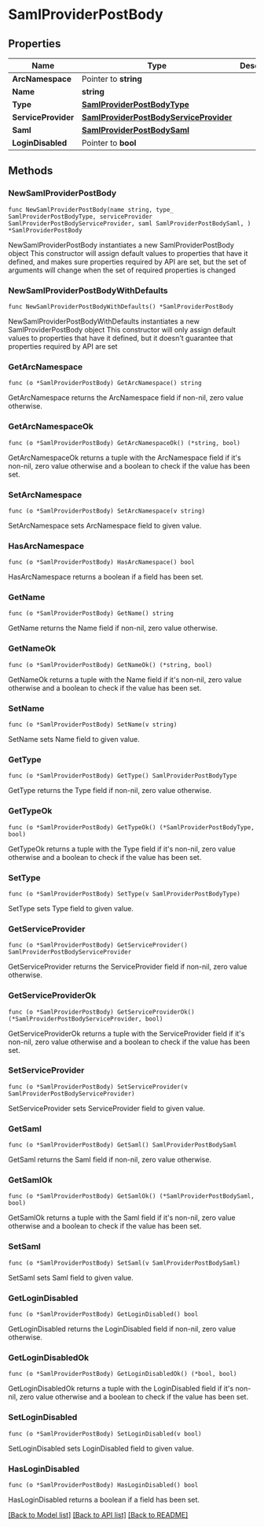 # SamlProviderPostBody

## Properties

Name | Type | Description | Notes
------------ | ------------- | ------------- | -------------
**ArcNamespace** | Pointer to **string** |  | [optional] 
**Name** | **string** |  | 
**Type** | [**SamlProviderPostBodyType**](SamlProviderPostBodyType.md) |  | 
**ServiceProvider** | [**SamlProviderPostBodyServiceProvider**](SamlProviderPostBodyServiceProvider.md) |  | 
**Saml** | [**SamlProviderPostBodySaml**](SamlProviderPostBodySaml.md) |  | 
**LoginDisabled** | Pointer to **bool** |  | [optional] 

## Methods

### NewSamlProviderPostBody

`func NewSamlProviderPostBody(name string, type_ SamlProviderPostBodyType, serviceProvider SamlProviderPostBodyServiceProvider, saml SamlProviderPostBodySaml, ) *SamlProviderPostBody`

NewSamlProviderPostBody instantiates a new SamlProviderPostBody object
This constructor will assign default values to properties that have it defined,
and makes sure properties required by API are set, but the set of arguments
will change when the set of required properties is changed

### NewSamlProviderPostBodyWithDefaults

`func NewSamlProviderPostBodyWithDefaults() *SamlProviderPostBody`

NewSamlProviderPostBodyWithDefaults instantiates a new SamlProviderPostBody object
This constructor will only assign default values to properties that have it defined,
but it doesn't guarantee that properties required by API are set

### GetArcNamespace

`func (o *SamlProviderPostBody) GetArcNamespace() string`

GetArcNamespace returns the ArcNamespace field if non-nil, zero value otherwise.

### GetArcNamespaceOk

`func (o *SamlProviderPostBody) GetArcNamespaceOk() (*string, bool)`

GetArcNamespaceOk returns a tuple with the ArcNamespace field if it's non-nil, zero value otherwise
and a boolean to check if the value has been set.

### SetArcNamespace

`func (o *SamlProviderPostBody) SetArcNamespace(v string)`

SetArcNamespace sets ArcNamespace field to given value.

### HasArcNamespace

`func (o *SamlProviderPostBody) HasArcNamespace() bool`

HasArcNamespace returns a boolean if a field has been set.

### GetName

`func (o *SamlProviderPostBody) GetName() string`

GetName returns the Name field if non-nil, zero value otherwise.

### GetNameOk

`func (o *SamlProviderPostBody) GetNameOk() (*string, bool)`

GetNameOk returns a tuple with the Name field if it's non-nil, zero value otherwise
and a boolean to check if the value has been set.

### SetName

`func (o *SamlProviderPostBody) SetName(v string)`

SetName sets Name field to given value.


### GetType

`func (o *SamlProviderPostBody) GetType() SamlProviderPostBodyType`

GetType returns the Type field if non-nil, zero value otherwise.

### GetTypeOk

`func (o *SamlProviderPostBody) GetTypeOk() (*SamlProviderPostBodyType, bool)`

GetTypeOk returns a tuple with the Type field if it's non-nil, zero value otherwise
and a boolean to check if the value has been set.

### SetType

`func (o *SamlProviderPostBody) SetType(v SamlProviderPostBodyType)`

SetType sets Type field to given value.


### GetServiceProvider

`func (o *SamlProviderPostBody) GetServiceProvider() SamlProviderPostBodyServiceProvider`

GetServiceProvider returns the ServiceProvider field if non-nil, zero value otherwise.

### GetServiceProviderOk

`func (o *SamlProviderPostBody) GetServiceProviderOk() (*SamlProviderPostBodyServiceProvider, bool)`

GetServiceProviderOk returns a tuple with the ServiceProvider field if it's non-nil, zero value otherwise
and a boolean to check if the value has been set.

### SetServiceProvider

`func (o *SamlProviderPostBody) SetServiceProvider(v SamlProviderPostBodyServiceProvider)`

SetServiceProvider sets ServiceProvider field to given value.


### GetSaml

`func (o *SamlProviderPostBody) GetSaml() SamlProviderPostBodySaml`

GetSaml returns the Saml field if non-nil, zero value otherwise.

### GetSamlOk

`func (o *SamlProviderPostBody) GetSamlOk() (*SamlProviderPostBodySaml, bool)`

GetSamlOk returns a tuple with the Saml field if it's non-nil, zero value otherwise
and a boolean to check if the value has been set.

### SetSaml

`func (o *SamlProviderPostBody) SetSaml(v SamlProviderPostBodySaml)`

SetSaml sets Saml field to given value.


### GetLoginDisabled

`func (o *SamlProviderPostBody) GetLoginDisabled() bool`

GetLoginDisabled returns the LoginDisabled field if non-nil, zero value otherwise.

### GetLoginDisabledOk

`func (o *SamlProviderPostBody) GetLoginDisabledOk() (*bool, bool)`

GetLoginDisabledOk returns a tuple with the LoginDisabled field if it's non-nil, zero value otherwise
and a boolean to check if the value has been set.

### SetLoginDisabled

`func (o *SamlProviderPostBody) SetLoginDisabled(v bool)`

SetLoginDisabled sets LoginDisabled field to given value.

### HasLoginDisabled

`func (o *SamlProviderPostBody) HasLoginDisabled() bool`

HasLoginDisabled returns a boolean if a field has been set.


[[Back to Model list]](../README.md#documentation-for-models) [[Back to API list]](../README.md#documentation-for-api-endpoints) [[Back to README]](../README.md)


